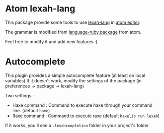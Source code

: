 # Atom lexah-lang

This package provide some tools to use [lexah-lang](https://github.com/peekmo/lexah-lang) in [atom editor](https://atom.io/).

The grammar is modified from [language-ruby package](https://github.com/atom/language-ruby) from atom.

Feel free to modify it and add new features :)

# Autocomplete

This plugin provides a simple autocomplete feature (at least on local variables)
If it doesn't work, modify the settings of the package (in preferences -> package -> lexah-lang)

Two settings :
- Haxe command : Command to execute haxe through your command line. (default ```haxe```)
- Raxe command : Command to execute raxe (default ```haxelib run lexah```)

If it works, you'll see a ```.lexahcompletion``` folder in your project's folder
